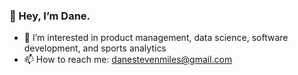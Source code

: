 ### 👋 Hey, I’m Dane. ###

- 👀 I’m interested in product management, data science, software development, and sports analytics
- 📫 How to reach me: danestevenmiles@gmail.com

<!---
danemiles/danemiles is a ✨ special ✨ repository because its `README.md` (this file) appears on your GitHub profile.
You can click the Preview link to take a look at your changes.
--->
